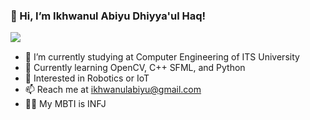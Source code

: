 ### 👋 Hi, I’m Ikhwanul Abiyu Dhiyya'ul Haq!
<div align="left">
  <img src="https://komarev.com/ghpvc/?username=wannn-one&color=blue&style=flat-square" align="left">
</div>
<br>

<!--- 
wannn-one/wannn-one** is a ✨ _special_ ✨ repository because its `README.md` (this file) appears on your GitHub profile. 
--->

- 🔭 I’m currently studying at Computer Engineering of ITS University
- 🌱 Currently learning OpenCV, C++ SFML, and Python
- 👯 Interested in Robotics or IoT
- 📫 Reach me at ikhwanulabiyu@gmail.com
- 🧑🏻 My MBTI is INFJ
